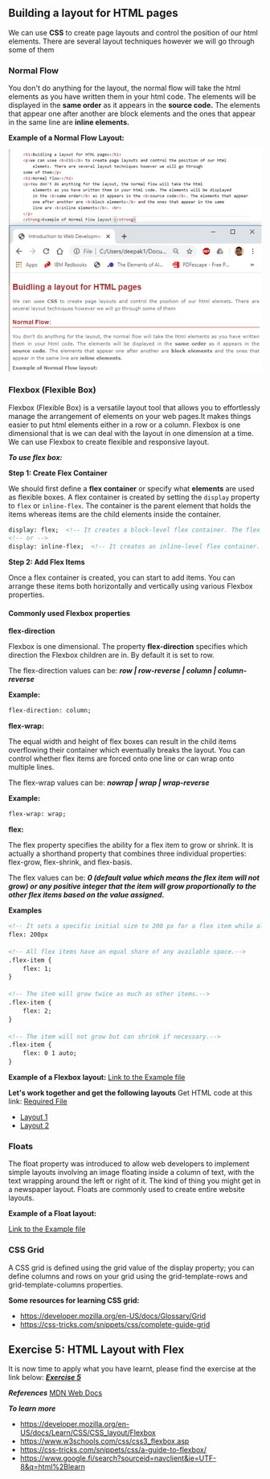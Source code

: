 ## Building a layout for HTML pages

We can use **CSS** to create page layouts and control the position of our html elements. There are several layout techniques however we will go through some of them

### Normal Flow

You don't do anything for the layout, the normal flow will take the html elements as you have written them in your html code. The elements will be displayed in the **same order** as it appears in the **source code.** The elements that appear one after another are block elements and the ones that appear in the same line are **inline elements.**

**Example of a Normal Flow Layout:**

![Normal Layout](assets/images/nlayout.png)

### Flexbox (Flexible Box)

Flexbox (Flexible Box) is a versatile layout tool that allows you to effortlessly manage the arrangement of elements on your web pages.It makes things easier to put html elements either in a row or a column. Flexbox is one dimensional that is we can deal with the layout in one dimension at a time. We can use Flexbox to create flexible and responsive layout. 

***To use flex box:***

**Step 1: Create Flex Container**

We should first define a **flex container** or specify what **elements** are used as flexible boxes. A flex container is created by 
setting the `display` property to `flex` or `inline-flex`. The container is the parent element that holds the items whereas items are the child elements inside the container.

  ```html
  display: flex;  <!-- It creates a block-level flex container. The flex container takes up the full width of its parent container  -->
  <!-- or -->
  display: inline-flex;  <!-- It creates an inline-level flex container. The flex container only takes up as much width as necessary, allowing other elements to be on the same line.  -->
  ```
       
**Step 2: Add Flex Items** 

 Once a flex container is created, you can start to add items.  You can arrange these items both horizontally and vertically using various Flexbox properties.

#### Commonly used Flexbox properties 

**flex-direction** 

Flexbox is one dimensional. The property **flex-direction** specifies which direction the Flexbox children are in. By default it is set to row. 

The flex-direction values can be: ***row | row-reverse | column | column-reverse***

**Example:**
```html
flex-direction: column;
```

**flex-wrap:** 

The equal width and height of flex boxes can result in the child items overflowing their container which eventually breaks the layout. You can control whether flex items are forced onto one line or can wrap onto multiple lines. 

The flex-wrap values can be: ***nowrap | wrap | wrap-reverse***

**Example:** 
```html
flex-wrap: wrap;
```

**flex:**  

The flex property specifies the ability for a flex item to grow or shrink. It is actually a shorthand property that combines three individual properties: flex-grow, flex-shrink, and flex-basis. 

The flex values can be: ***0 (default value which means the flex item will not grow) or any positive integer that the item will grow proportionally to the other flex items based on the value assigned.***

**Examples** 
```html
<!-- It sets a specific initial size to 200 px for a flex item while allowing it to shrink if necessary. In simple sentence, the flex items will start with an initial size of 200 pixels, and if there's not enough space, they will shrink proportionally. -->
flex: 200px

<!-- All flex items have an equal share of any available space.-->
.flex-item {
    flex: 1;
}

<!-- The item will grow twice as much as other items.-->
.flex-item {
    flex: 2;
}

<!-- The item will not grow but can shrink if necessary.-->
.flex-item {
    flex: 0 1 auto;
}

```

**Example of a Flexbox layout:** [Link to the Example file](https://dipaish.github.io/www2020/flexbox.html)

**Let's work together and get the following layouts**
Get HTML code at this link: [Required File](https://dipaish.github.io/www2020/flex_box_in_class22.html)

- [Layout 1](https://dipaish.github.io/www2020/images/Lay1.PNG)
- [Layout 2](https://dipaish.github.io/www2020/images/layout2.PNG)


### Floats

The float property was introduced to allow web developers to implement simple layouts involving an image floating inside a column of text, with the text wrapping around the left or right of it. The kind of thing you might get in a newspaper layout. Floats are commonly used to create entire website layouts.

**Example of a Float layout:**

[Link to the Example file ](https://dipaish.github.io/www2020/floatexample.html)

### CSS Grid

A CSS grid is defined using the grid value of the display property; you can define columns and rows on your grid using the grid-template-rows and grid-template-columns properties.

**Some resources for learning CSS grid:**
- https://developer.mozilla.org/en-US/docs/Glossary/Grid
- https://css-tricks.com/snippets/css/complete-guide-grid

## Exercise 5: HTML Layout with Flex

It is now time to apply what you have learnt, please find the exercise at the link below: 
***[Exercise 5](https://gist.github.com/dipaish/40c3aca884119cc3bd0a05f76a27343a)***

***References***
[MDN Web Docs](https://developer.mozilla.org/en-US/docs/Learn/HTML/Introduction_to_HTML)

***To learn more***
- https://developer.mozilla.org/en-US/docs/Learn/CSS/CSS_layout/Flexbox
- https://www.w3schools.com/css/css3_flexbox.asp
- https://css-tricks.com/snippets/css/a-guide-to-flexbox/
- https://www.google.fi/search?sourceid=navclient&ie=UTF-8&q=html%2Blearn